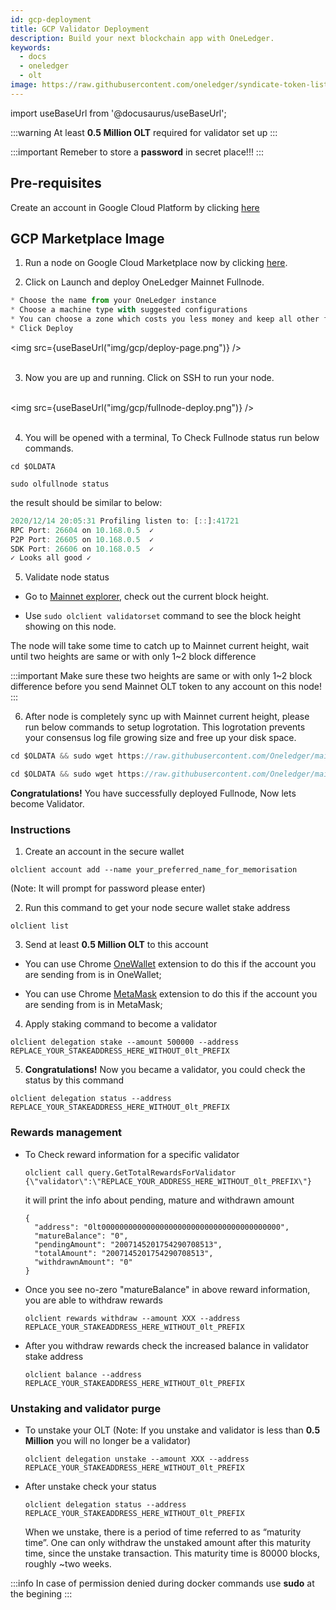 ```yaml
---
id: gcp-deployment
title: GCP Validator Deployment
description: Build your next blockchain app with OneLedger.
keywords:
  - docs
  - oneledger
  - olt
image: https://raw.githubusercontent.com/oneledger/syndicate-token-list/master/logo.svg
---
```


import useBaseUrl from '@docusaurus/useBaseUrl';

:::warning
At least **0.5 Million OLT** required for validator set up
:::

:::important
Remeber to store a **password** in secret place!!!
:::

## Pre-requisites

Create an account in Google Cloud Platform by clicking [here](https://console.cloud.google.com/)

## GCP Marketplace Image

1. Run a node on Google Cloud Marketplace now by clicking [here](https://console.cloud.google.com/marketplace/details/chronos-225820/oneledger-mainnet-kratos-node?q=oneledger&id=089656f4-5edb-4c56-8628-9b1839f5b1ba).

2. Click on Launch and deploy OneLedger Mainnet Fullnode.

```js
* Choose the name from your OneLedger instance 
* Choose a machine type with suggested configurations
* You can choose a zone which costs you less money and keep all other fields set to default values
* Click Deploy
```

<img src={useBaseUrl("img/gcp/deploy-page.png")} /><br/><br/>

3. Now you are up and running. Click on SSH to run your node.<br/><br/>

<img src={useBaseUrl("img/gcp/fullnode-deploy.png")} /><br/><br/>

4. You will be opened with a terminal, To Check Fullnode status run below commands.

  `cd $OLDATA`

  `sudo olfullnode status`

  the result should be similar to below:

  ```js
  2020/12/14 20:05:31 Profiling listen to: [::]:41721
  RPC Port: 26604 on 10.168.0.5  ✓
  P2P Port: 26605 on 10.168.0.5  ✓
  SDK Port: 26606 on 10.168.0.5  ✓
  ✓ Looks all good ✓
  ```

5. Validate node status

- Go to [Mainnet explorer](https://mainnet-explorer.oneledger.network/), check out the current block height.

- Use `sudo olclient validatorset` command to see the block height showing on this node.

The node will take some time to catch up to Mainnet current height, wait until two heights are same or with only 1~2 block difference

:::important
Make sure these two heights are same or with only 1~2 block difference before you send Mainnet OLT token to any account on this node!
:::

6. After node is completely sync up with Mainnet current height, please run below commands to setup logrotation. This logrotation prevents your consensus log file growing size and free up your disk space.

```js
cd $OLDATA && sudo wget https://raw.githubusercontent.com/Oneledger/mainnet-genesis/master/logrotate-setup/logrotate.sh && sudo chmod +x $OLDATA/logrotate.sh && sudo $OLDATA/logrotate.sh && sudo rm $OLDATA/logrotate.sh
```

```js
cd $OLDATA && sudo wget https://raw.githubusercontent.com/Oneledger/mainnet-genesis/master/logrotate-setup/clean_log_files.sh && sudo chmod +x $OLDATA/clean_log_files.sh && sudo $OLDATA/clean_log_files.sh
```

**Congratulations!** You have successfully deployed Fullnode, Now lets become Validator.

### Instructions

1. Create an account in the secure wallet

  `olclient account add --name your_preferred_name_for_memorisation`
  
  (Note: It will prompt for password please enter)

2. Run this command to get your node secure wallet stake address

  `olclient list`

3. Send at least **0.5 Million OLT** to this account

-  You can use Chrome [OneWallet](https://chrome.google.com/webstore/detail/onewallet-kratos-mainnet/bbmdccojdbpcpmoadenplnoncfcijgkn?hl=en) extension to do this if the account you are sending from is in OneWallet;

-  You can use Chrome [MetaMask](https://metamask.io/) extension to do this if the account you are sending from is in MetaMask;

4. Apply staking command to become a validator

  `olclient delegation stake --amount 500000 --address REPLACE_YOUR_STAKEADDRESS_HERE_WITHOUT_0lt_PREFIX`

5. **Congratulations!** Now you became a validator, you could check the status by this command

  `olclient delegation status --address REPLACE_YOUR_STAKEADDRESS_HERE_WITHOUT_0lt_PREFIX`

### Rewards management

- To Check reward information for a specific validator

  `olclient call query.GetTotalRewardsForValidator {\"validator\":\"REPLACE_YOUR_ADDRESS_HERE_WITHOUT_0lt_PREFIX\"}`

  it will print the info about pending, mature and withdrawn amount
  ```
  {
    "address": "0lt0000000000000000000000000000000000000000",
    "matureBalance": "0",
    "pendingAmount": "2007145201754290708513",
    "totalAmount": "2007145201754290708513",
    "withdrawnAmount": "0"
  }
  ```

- Once you see no-zero "matureBalance" in above reward information, you are able to withdraw rewards

  `olclient rewards withdraw --amount XXX --address REPLACE_YOUR_STAKEADDRESS_HERE_WITHOUT_0lt_PREFIX`

- After you withdraw rewards check the increased balance in validator stake address

  `olclient balance --address REPLACE_YOUR_STAKEADDRESS_HERE_WITHOUT_0lt_PREFIX`

### Unstaking and validator purge

- To unstake your OLT (Note: If you unstake and validator is less than **0.5 Million** you will no longer be a validator)

  `olclient delegation unstake --amount XXX --address REPLACE_YOUR_STAKEADDRESS_HERE_WITHOUT_0lt_PREFIX`

- After unstake check your status

  `olclient delegation status --address REPLACE_YOUR_STAKEADDRESS_HERE_WITHOUT_0lt_PREFIX`

  When we unstake, there is a period of time referred to as “maturity time”. One can only withdraw the unstaked amount after this maturity time, since the unstake transaction. This maturity time is 80000 blocks, roughly ~two weeks.

:::info
In case of permission denied during docker commands use **sudo** at the begining
:::